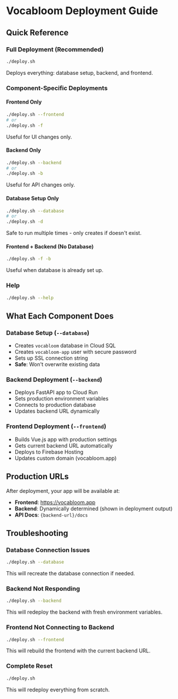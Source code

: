 # Vocabloom Deployment Guide

## Quick Reference

### Full Deployment (Recommended)
```bash
./deploy.sh
```
Deploys everything: database setup, backend, and frontend.

### Component-Specific Deployments

#### Frontend Only
```bash
./deploy.sh --frontend
# or
./deploy.sh -f
```
Useful for UI changes only.

#### Backend Only
```bash
./deploy.sh --backend
# or
./deploy.sh -b
```
Useful for API changes only.

#### Database Setup Only
```bash
./deploy.sh --database
# or
./deploy.sh -d
```
Safe to run multiple times - only creates if doesn't exist.

#### Frontend + Backend (No Database)
```bash
./deploy.sh -f -b
```
Useful when database is already set up.

### Help
```bash
./deploy.sh --help
```

## What Each Component Does

### Database Setup (`--database`)
- Creates `vocabloom` database in Cloud SQL
- Creates `vocabloom-app` user with secure password
- Sets up SSL connection string
- **Safe**: Won't overwrite existing data

### Backend Deployment (`--backend`)
- Deploys FastAPI app to Cloud Run
- Sets production environment variables
- Connects to production database
- Updates backend URL dynamically

### Frontend Deployment (`--frontend`)
- Builds Vue.js app with production settings
- Gets current backend URL automatically
- Deploys to Firebase Hosting
- Updates custom domain (vocabloom.app)

## Production URLs

After deployment, your app will be available at:
- **Frontend**: https://vocabloom.app
- **Backend**: Dynamically determined (shown in deployment output)
- **API Docs**: `{backend-url}/docs`

## Troubleshooting

### Database Connection Issues
```bash
./deploy.sh --database
```
This will recreate the database connection if needed.

### Backend Not Responding
```bash
./deploy.sh --backend
```
This will redeploy the backend with fresh environment variables.

### Frontend Not Connecting to Backend
```bash
./deploy.sh --frontend
```
This will rebuild the frontend with the current backend URL.

### Complete Reset
```bash
./deploy.sh
```
This will redeploy everything from scratch. 